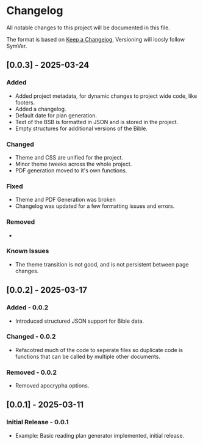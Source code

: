 # Changelog

All notable changes to this project will be documented in this file.

The format is based on [Keep a Changelog](https://keepachangelog.com/en/1.0.0/),
Versioning will loosly follow SymVer.

## [0.0.3] - 2025-03-24

### Added

- Added project metadata, for dynamic changes to project wide code, like footers.
- Added a changelog.
- Default date for plan generation.
- Text of the BSB is formatted in JSON and is stored in the project.
- Empty structures for additional versions of the Bible.

### Changed

- Theme and CSS are unified for the project.
- Minor theme tweeks across the whole project.
- PDF generation moved to it's own functions.

### Fixed

- Theme and PDF Generation was broken
- Changelog was updated for a few formatting issues and errors.

### Removed

-

### Known Issues

- The theme transition is not good, and is not persistent between page changes.

## [0.0.2] - 2025-03-17

### Added - 0.0.2

- Introduced structured JSON support for Bible data.

### Changed - 0.0.2

- Refacotred much of the code to seperate files so duplicate code is functions that
  can be called by multiple other documents.

### Removed - 0.0.2

- Removed apocrypha options.

## [0.0.1] - 2025-03-11

### Initial Release - 0.0.1

- Example: Basic reading plan generator implemented, initial release.
